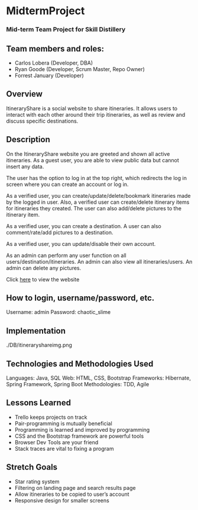 # MidtermProject
### Mid-term Team Project for Skill Distillery
## Team members and roles:

* Carlos Lobera (Developer, DBA)
* Ryan Goode (Developer, Scrum Master, Repo Owner)
* Forrest January (Developer)

## Overview
ItineraryShare is a social website to share itineraries. It allows users to interact with each other around their trip itineraries, as well as review and discuss specific destinations.

## Description
On the ItineraryShare website you are greeted and shown all active itineraries. As a guest user, you are able to view public data but cannot insert any data.

The user has the option to log in at the top right, which redirects the log in screen where you can create an account or log in.

As a verified user, you can create/update/delete/bookmark itineraries made by the logged in user. Also, a verified user can create/delete itinerary items for itineraries they created. The user can also add/delete pictures to the itinerary item.

As a verified user, you can create a destination. A user can also comment/rate/add pictures to a destination.

As a verified user, you can update/disable their own account.

As an admin can perform any user function on all users/destination/itineraries. An admin can also view all itineraries/users. An admin can delete any pictures.

Click <a href="http://18.232.244.192:8080/ItineraryShare/home.do">here</a> to view the website



## How to login, username/password, etc.
Username: admin
Password: chaotic_slime
## Implementation

./DB/itineraryshareimg.png

## Technologies and Methodologies Used

Languages: Java, SQL
Web: HTML, CSS, Bootstrap
Frameworks: Hibernate, Spring Framework, Spring Boot
Methodologies: TDD, Agile


## Lessons Learned
* Trello keeps projects on track
* Pair-programming is mutually beneficial
* Programming is learned and improved by programming
* CSS and the Bootstrap framework are powerful tools
* Browser Dev Tools are your friend
* Stack traces are vital to fixing a program

## Stretch Goals
* Star rating system
* Filtering on landing page and search results page
* Allow itineraries to be copied to user’s account
* Responsive design for smaller screens
